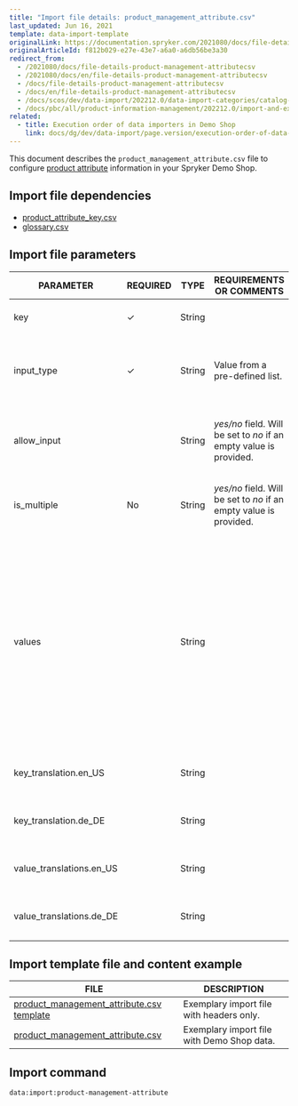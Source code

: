 ```yaml
---
title: "Import file details: product_management_attribute.csv"
last_updated: Jun 16, 2021
template: data-import-template
originalLink: https://documentation.spryker.com/2021080/docs/file-details-product-management-attributecsv
originalArticleId: f812b029-e27e-43e7-a6a0-a6db56be3a30
redirect_from:
  - /2021080/docs/file-details-product-management-attributecsv
  - /2021080/docs/en/file-details-product-management-attributecsv
  - /docs/file-details-product-management-attributecsv
  - /docs/en/file-details-product-management-attributecsv
  - /docs/scos/dev/data-import/202212.0/data-import-categories/catalog-setup/products/file-details-product-management-attribute.csv.html
  - /docs/pbc/all/product-information-management/202212.0/import-and-export-data/products-data-import/file-details-product-management-attribute.csv.html  
related:
  - title: Execution order of data importers in Demo Shop
    link: docs/dg/dev/data-import/page.version/execution-order-of-data-importers.html
---
```


This document describes the `product_management_attribute.csv` file to configure [product attribute](/docs/pbc/all/product-information-management/{{page.version}}/base-shop/feature-overviews/product-feature-overview/product-feature-overview.html) information in your Spryker Demo Shop.


## Import file dependencies

* [product_attribute_key.csv](/docs/pbc/all/product-information-management/{{page.version}}/base-shop/import-and-export-data/products-data-import/import-file-details-product-attribute-key.csv.html)
* [glossary.csv](/docs/pbc/all/miscellaneous/{{page.version}}/import-and-export-data/import-file-details-glossary.csv.html)


## Import file parameters

| PARAMETER | REQUIRED | TYPE | REQUIREMENTS OR COMMENTS | DESCRIPTION |
| --- | --- | --- | --- | --- |
| key | &check; | String |   | Key identifier of the product attribute. |
| input_type | &check; | String | Value from a pre-defined list. | Input type of the product attribute, for example, text, number, select, etc. |
| allow_input |  | String |  *yes/no* field. Will be set to *no* if an empty value is provided. |Indicates if custom values can be entered in this product attribute.  |
| is_multiple | No | String | *yes/no* field. Will be set to *no* if an empty value is provided. |Indicates if the attribute can have multiple values.  |
| values |  | String |  | Selectable values. Field *values* is a string defining possible attribute values, separated by commas. For example, "16 GB, 32 GB, 64 GB, 128 GB" means that attribute can accept values "16 GB", "32 GB", "64 GB", "128 GB". |
| key_translation.en_US |  | String |  | Translation attribute key to the locale US language. |
| key_translation.de_DE |  | String |  | Translation attribute key to the locale DE language. |
| value_translations.en_US |  | String |  | Translation attribute value to the locale US language. |
| value_translations.de_DE |  | String |  | Translation attribute value to the locale DE language. |

## Import template file and content example


| FILE | DESCRIPTION |
| --- | --- |
| [product_management_attribute.csv template](https://spryker.s3.eu-central-1.amazonaws.com/docs/Developer+Guide/Back-End/Data+Manipulation/Data+Ingestion/Data+Import/Data+Import+Categories/Catalog+Setup/Products/Template+product_management_attribute.csv) | Exemplary import file with headers only. |
| [product_management_attribute.csv](https://spryker.s3.eu-central-1.amazonaws.com/docs/Developer+Guide/Back-End/Data+Manipulation/Data+Ingestion/Data+Import/Data+Import+Categories/Catalog+Setup/Products/product_management_attribute.csv) | Exemplary import file with Demo Shop data. |

## Import command

```bash
data:import:product-management-attribute
```
